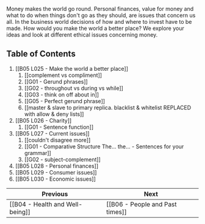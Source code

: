
Money makes the world go round. Personal finances, value for money and what to do when things don't go as they should, are issues that concern us all. In the business world decisions of how and where to invest have to be made. How would you make the world a better place? We explore your ideas and look at different ethical issues concerning money.

## Table of Contents

1. [[B05 L025 - Make the world a better place]]
	1. [[complement vs compliment]]
	2. [[G01 - Gerund phrases]]
	3. [[G02 - throughout vs during vs while]]
	4. [[G03 - think on off about in]]
	5. [[G05 - Perfect gerund phrase]]
	6. [[master & slave to primary replica. blacklist & whitelist REPLACED with allow & deny lists]]
2. [[B05 L026 - Charity]]
	1. [[G01 - Sentence function]]
3. [[B05 L027 - Current issues]]
	1. [[couldn't disagree more]]
	2. [[G01 - Comparative Structure The... the... - Sentences for your grammar]]
	3. [[G02 - subject-complement]]
4. [[B05 L028 - Personal finances]]
5. [[B05 L029 - Consumer issues]]
6. [[B05 L030 - Economic issues]]

| Previous                        | Next                            |
| ------------------------------- | ------------------------------- |
| [[B04 - Health and Well-being]] | [[B06 - People and Past times]] |
